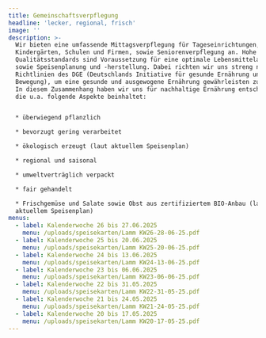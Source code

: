 ```yaml
---
title: Gemeinschaftsverpflegung
headline: 'lecker, regional, frisch'
image: ''
description: >-
  Wir bieten eine umfassende Mittagsverpflegung für Tageseinrichtungen,
  Kindergärten, Schulen und Firmen, sowie Seniorenverpflegung an. Hohe
  Qualitätsstandards sind Voraussetzung für eine optimale Lebensmittelauswahl
  sowie Speisenplanung und -herstellung. Dabei richten wir uns streng nach den
  Richtlinien des DGE (Deutschlands Initiative für gesunde Ernährung und mehr
  Bewegung), um eine gesunde und ausgewogene Ernährung gewährleisten zu können.
  In diesem Zusammenhang haben wir uns für nachhaltige Ernährung entschieden,
  die u.a. folgende Aspekte beinhaltet:


  * überwiegend pflanzlich

  * bevorzugt gering verarbeitet

  * ökologisch erzeugt (laut aktuellem Speisenplan)

  * regional und saisonal

  * umweltverträglich verpackt

  * fair gehandelt

  * Frischgemüse und Salate sowie Obst aus zertifiziertem BIO-Anbau (laut
  aktuellem Speisenplan)
menus:
  - label: Kalenderwoche 26 bis 27.06.2025
    menu: /uploads/speisekarten/Lamm KW26-28-06-25.pdf
  - label: Kalenderwoche 25 bis 20.06.2025
    menu: /uploads/speisekarten/Lamm KW25-20-06-25.pdf
  - label: Kalenderwoche 24 bis 13.06.2025
    menu: /uploads/speisekarten/Lamm KW24-13-06-25.pdf
  - label: Kalenderwoche 23 bis 06.06.2025
    menu: /uploads/speisekarten/Lamm KW23-06-06-25.pdf
  - label: Kalenderwoche 22 bis 31.05.2025
    menu: /uploads/speisekarten/Lamm KW22-31-05-25.pdf
  - label: Kalenderwoche 21 bis 24.05.2025
    menu: /uploads/speisekarten/Lamm KW21-24-05-25.pdf
  - label: Kalenderwoche 20 bis 17.05.2025
    menu: /uploads/speisekarten/Lamm KW20-17-05-25.pdf
---
```


